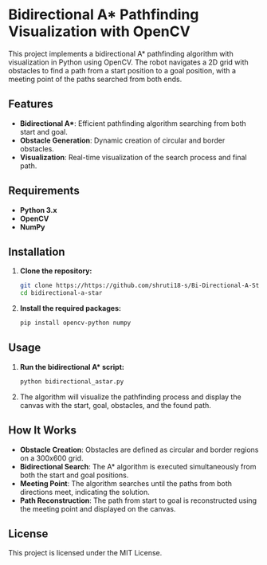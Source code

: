 # Bidirectional A* Pathfinding Visualization with OpenCV

This project implements a bidirectional A* pathfinding algorithm with visualization in Python using OpenCV. The robot navigates a 2D grid with obstacles to find a path from a start position to a goal position, with a meeting point of the paths searched from both ends.

## Features

- **Bidirectional A\***: Efficient pathfinding algorithm searching from both start and goal.
- **Obstacle Generation**: Dynamic creation of circular and border obstacles.
- **Visualization**: Real-time visualization of the search process and final path.

## Requirements

- **Python 3.x**
- **OpenCV**
- **NumPy**

## Installation

1. **Clone the repository:**
    ```bash
    git clone https://https://github.com/shruti18-s/Bi-Directional-A-Star.git
    cd bidirectional-a-star
    ```

2. **Install the required packages:**
    ```bash
    pip install opencv-python numpy
    ```

## Usage

1. **Run the bidirectional A\* script:**
    ```bash
    python bidirectional_astar.py
    ```

2. The algorithm will visualize the pathfinding process and display the canvas with the start, goal, obstacles, and the found path.

## How It Works

- **Obstacle Creation**: Obstacles are defined as circular and border regions on a 300x600 grid.
- **Bidirectional Search**: The A\* algorithm is executed simultaneously from both the start and goal positions.
- **Meeting Point**: The algorithm searches until the paths from both directions meet, indicating the solution.
- **Path Reconstruction**: The path from start to goal is reconstructed using the meeting point and displayed on the canvas.

## License

This project is licensed under the MIT License.
